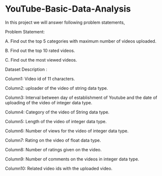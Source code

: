 # YouTube-Basic-Data-Analysis

In this project we will answer following problem statements,

Problem Statement:

A. Find out the top 5 categories with maximum number of videos uploaded.

B. Find out the top 10 rated videos.

C. Find out the most viewed videos.


Dataset Description :

Column1: Video id of 11 characters.

Column2: uploader of the video of string data type.

Column3: Interval between day of establishment of Youtube and the date of uploading of the video of integer data type.

Column4: Category of the video of String data type.

Column5: Length of the video of integer data type.

Column6: Number of views for the video of integer data type.

Column7: Rating on the video of float data type.

Column8: Number of ratings given on the video.

Column9: Number of comments on the videos in integer data type.

Column10: Related video ids with the uploaded video.
